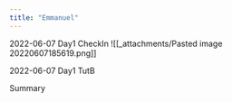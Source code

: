 ```yaml
---
title: "Emmanuel"
---
```

2022-06-07 Day1 CheckIn
![[_attachments/Pasted image 20220607185619.png]]

2022-06-07 Day1 TutB



Summary

